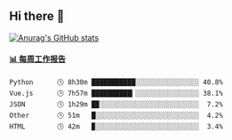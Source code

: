 ## Hi there 👋

[![Anurag's GitHub stats](https://github-readme-stats.vercel.app/api?username=OriLight152)](https://github.com/anuraghazra/github-readme-stats)

<!--
**OriLight152/OriLight152** is a ✨ _special_ ✨ repository because its `README.md` (this file) appears on your GitHub profile.

Here are some ideas to get you started:

- 🔭 I’m currently working on ...
- 🌱 I’m currently learning ...
- 👯 I’m looking to collaborate on ...
- 🤔 I’m looking for help with ...
- 💬 Ask me about ...
- 📫 How to reach me: ...
- 😄 Pronouns: ...
- ⚡ Fun fact: ...
-->

<!-- waka-box start -->
#### <a href="https://gist.github.com/92c8d5b388768c10efcba86e82b7c4fb" target="_blank">📊 每周工作报告</a>
```text
Python      🕓 8h30m ███████████░░░░░░░░░░░░░░░░ 40.8%
Vue.js      🕓 7h57m ██████████▎░░░░░░░░░░░░░░░░ 38.1%
JSON        🕓 1h29m █▉░░░░░░░░░░░░░░░░░░░░░░░░░  7.2%
Other       🕓 51m   █░░░░░░░░░░░░░░░░░░░░░░░░░░  4.2%
HTML        🕓 42m   ▉░░░░░░░░░░░░░░░░░░░░░░░░░░  3.4%
```
<!-- Powered by https://github.com/journey-ad/waka-box-go . -->
<!-- waka-box end -->
